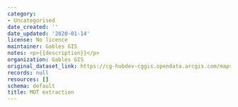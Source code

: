 ```yaml
---
category:
- Uncategorised
date_created: ''
date_updated: '2020-01-14'
license: No licence
maintainer: Gables GIS
notes: <p>{{description}}</p>
organization: Gables GIS
original_dataset_link: https://cg-hubdev-cggis.opendata.arcgis.com/maps/cggis::mot-extraction
records: null
resources: []
schema: default
title: MOT extraction
---
```

